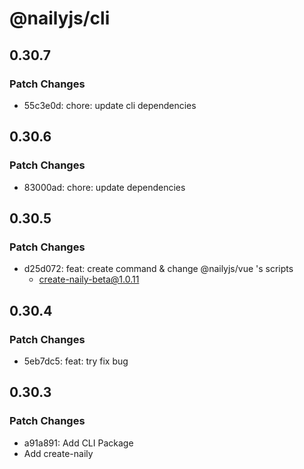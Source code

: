 # @nailyjs/cli

## 0.30.7

### Patch Changes

- 55c3e0d: chore: update cli dependencies

## 0.30.6

### Patch Changes

- 83000ad: chore: update dependencies

## 0.30.5

### Patch Changes

- d25d072: feat: create command & change @nailyjs/vue 's scripts
  - create-naily-beta@1.0.11

## 0.30.4

### Patch Changes

- 5eb7dc5: feat: try fix bug

## 0.30.3

### Patch Changes

- a91a891: Add CLI Package
- Add create-naily
